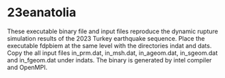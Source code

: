 # 23eanatolia
These executable binary file and input files reproduce the dynamic rupture simulation results of the 2023 Turkey earthquake sequence.
Place the executable fdpbiem at the same level with the directories indat and dats. Copy the all input files in_prm.dat, in_msh.dat, in_ageom.dat, in_sgeom.dat and in_fgeom.dat under indats. The binary is generated by intel compiler and OpenMPI.

